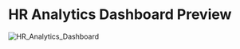 # HR Analytics Dashboard Preview
![HR_Analytics_Dashboard](https://github.com/khushi-kh/PowerBI-Projects/assets/123492187/82ef931b-2619-4358-9053-168f218aa766)
